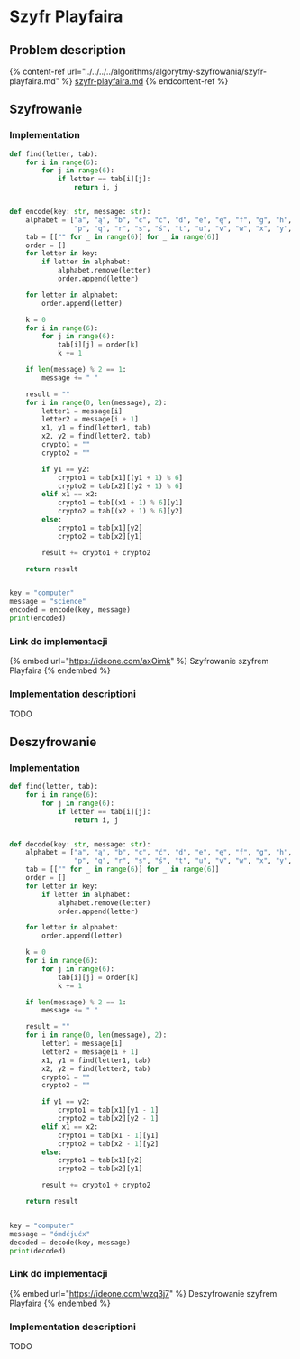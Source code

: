 # Szyfr Playfaira

## Problem description

{% content-ref url="../../../../algorithms/algorytmy-szyfrowania/szyfr-playfaira.md" %}
[szyfr-playfaira.md](../../../../algorithms/algorytmy-szyfrowania/szyfr-playfaira.md)
{% endcontent-ref %}

## Szyfrowanie

### Implementation

```python
def find(letter, tab):
    for i in range(6):
        for j in range(6):
            if letter == tab[i][j]:
                return i, j


def encode(key: str, message: str):
    alphabet = ["a", "ą", "b", "c", "ć", "d", "e", "ę", "f", "g", "h", "i", "j", "k", "l", "ł", "m", "n", "ń", "o", "ó",
                "p", "q", "r", "s", "ś", "t", "u", "v", "w", "x", "y", "z", "ź", "ż", " "]
    tab = [["" for _ in range(6)] for _ in range(6)]
    order = []
    for letter in key:
        if letter in alphabet:
            alphabet.remove(letter)
            order.append(letter)

    for letter in alphabet:
        order.append(letter)

    k = 0
    for i in range(6):
        for j in range(6):
            tab[i][j] = order[k]
            k += 1

    if len(message) % 2 == 1:
        message += " "

    result = ""
    for i in range(0, len(message), 2):
        letter1 = message[i]
        letter2 = message[i + 1]
        x1, y1 = find(letter1, tab)
        x2, y2 = find(letter2, tab)
        crypto1 = ""
        crypto2 = ""

        if y1 == y2:
            crypto1 = tab[x1][(y1 + 1) % 6]
            crypto2 = tab[x2][(y2 + 1) % 6]
        elif x1 == x2:
            crypto1 = tab[(x1 + 1) % 6][y1]
            crypto2 = tab[(x2 + 1) % 6][y2]
        else:
            crypto1 = tab[x1][y2]
            crypto2 = tab[x2][y1]

        result += crypto1 + crypto2

    return result


key = "computer"
message = "science"
encoded = encode(key, message)
print(encoded)
```

### Link do implementacji

{% embed url="https://ideone.com/axOimk" %}
Szyfrowanie szyfrem Playfaira
{% endembed %}

### Implementation descriptioni

TODO

## Deszyfrowanie

### Implementation

```python
def find(letter, tab):
    for i in range(6):
        for j in range(6):
            if letter == tab[i][j]:
                return i, j


def decode(key: str, message: str):
    alphabet = ["a", "ą", "b", "c", "ć", "d", "e", "ę", "f", "g", "h", "i", "j", "k", "l", "ł", "m", "n", "ń", "o", "ó",
                "p", "q", "r", "s", "ś", "t", "u", "v", "w", "x", "y", "z", "ź", "ż", " "]
    tab = [["" for _ in range(6)] for _ in range(6)]
    order = []
    for letter in key:
        if letter in alphabet:
            alphabet.remove(letter)
            order.append(letter)

    for letter in alphabet:
        order.append(letter)

    k = 0
    for i in range(6):
        for j in range(6):
            tab[i][j] = order[k]
            k += 1

    if len(message) % 2 == 1:
        message += " "

    result = ""
    for i in range(0, len(message), 2):
        letter1 = message[i]
        letter2 = message[i + 1]
        x1, y1 = find(letter1, tab)
        x2, y2 = find(letter2, tab)
        crypto1 = ""
        crypto2 = ""

        if y1 == y2:
            crypto1 = tab[x1][y1 - 1]
            crypto2 = tab[x2][y2 - 1]
        elif x1 == x2:
            crypto1 = tab[x1 - 1][y1]
            crypto2 = tab[x2 - 1][y2]
        else:
            crypto1 = tab[x1][y2]
            crypto2 = tab[x2][y1]

        result += crypto1 + crypto2

    return result


key = "computer"
message = "ómdćjućx"
decoded = decode(key, message)
print(decoded)
```

### Link do implementacji

{% embed url="https://ideone.com/wzq3j7" %}
Deszyfrowanie szyfrem Playfaira
{% endembed %}

### Implementation descriptioni

TODO
